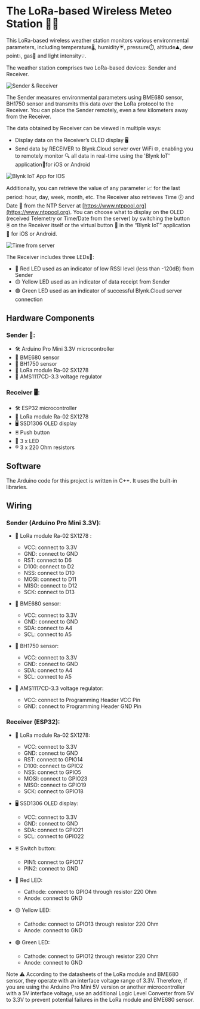 # The LoRa-based Wireless Meteo Station 📡📶

This LoRa-based wireless weather station monitors various environmental parameters, including temperature🌡️, humidity☔️, pressure⏱️, altitude⛰️, dew point💧, gas💨 and light intensity💡.

The weather station comprises two LoRa-based devices: Sender and Receiver.

![Sender & Receiver](https://drive.google.com/uc?id=1B5QVXjY1bDgZAN-1zI0oz4fyuuecww6Z)

The Sender measures environmental parameters using BME680 sensor, BH1750 sensor and transmits this data over the LoRa protocol to the Receiver. You can place the Sender remotely, even a few kilometers away from the Receiver. 

The data obtained by Receiver can be viewed in multiple ways:
* Display data on the Receiver’s OLED display 🖥️
* Send data by RECEIVER to Blynk.Cloud server over WiFi 🌐, enabling you to remotely monitor 🔍 all data in real-time using the 'Blynk IoT' application📱for iOS or Android

![Blynk IoT App for IOS](https://drive.google.com/uc?id=1jmJ4TtliXbxuNV6EkCuoLKRZ9IQxh8xC)

Additionally, you can retrieve the value of any parameter 📈 for the last period: hour, day, week, month, etc. The Receiver also retrieves Time 🕖 and Date 📅 from the NTP Server at [https://www.ntppool.org](https://www.ntppool.org). You can choose what to display on the OLED (received Telemetry or Time/Date from the server) by switching the button 🖲 on the Receiver itself or the virtual button 🔘 in the “Blynk IoT” application 📲 for iOS or Android.

![Time from server](https://drive.google.com/uc?id=1LMTyj5skjA5Q-GdyCOqMhUcXkex-do1b)

The Receiver includes three LEDs🚦:
* 🔴 Red LED used as an indicator of low RSSI level (less than -120dB) from Sender
* 🟡 Yellow LED used as an indicator of data receipt from Sender
* 🟢 Green LED used as an indicator of successful Blynk.Cloud server connection

## Hardware Components

### Sender 📡:
* 🛠 Arduino Pro Mini 3.3V microcontroller
* 🗼 BME680 sensor
* 🗼 BH1750 sensor
* 📡 LoRa module Ra-02 SX1278
* 🔌 AMS1117CD-3.3 voltage regulator

### Receiver 🖥️:
* 🛠 ESP32 microcontroller 
* 📡 LoRa module Ra-02 SX1278
* 🖥️ SSD1306 OLED display
* 🖲 Push button
* 🚦 3 x LED
* ®️ 3 x 220 Ohm resistors

## Software

The Arduino code for this project is written in C++. It uses the built-in libraries.

## Wiring

### Sender (Arduino Pro Mini 3.3V):

* 📡 LoRa module Ra-02 SX1278 :
    * VCC: connect to 3.3V
    * GND: connect to GND
    * RST: connect to D6
    * D100: connect to D2
    * NSS: connect to D10
    * MOSI: connect to D11
    * MISO: connect to D12
    * SCK: connect to D13

* 🗼 BME680 sensor:
    * VCC: connect to 3.3V
    * GND: connect to GND
    * SDA: connect to A4
    * SCL: connect to A5

* 🗼 BH1750 sensor:
    * VCC: connect to 3.3V
    * GND: connect to GND
    * SDA: connect to A4
    * SCL: connect to A5

* 🔌 AMS1117CD-3.3 voltage regulator:
    * VCC: connect to Programming Header VCC Pin
    * GND: connect to Programming Header GND Pin

### Receiver (ESP32):

* 📡 LoRa module Ra-02 SX1278:
    * VCC: connect to 3.3V
    * GND: connect to GND
    * RST: connect to GPIO14
    * D100: connect to GPIO2
    * NSS: connect to GPIO5
    * MOSI: connect to GPIO23
    * MISO: connect to GPIO19
    * SCK: connect to GPIO18

* 🖥️ SSD1306 OLED display:
    * VCC: connect to 3.3V
    * GND: connect to GND
    * SDA: connect to GPIO21
    * SCL: connect to GPIO22

* 🖲 Switch button:
    * PIN1: connect to GPIO17
    * PIN2: connect to GND

* 🔴 Red LED:
    * Cathode: connect to GPIO4 through resistor 220 Ohm
    * Anode: connect to GND

* 🟡 Yellow LED:
    * Cathode: connect to GPIO13 through resistor 220 Ohm
    * Anode: connect to GND

* 🟢 Green LED:
    * Cathode: connect to GPIO12 through resistor 220 Ohm
    * Anode: connect to GND
 

Note ⚠️ According to the datasheets of the LoRa module and BME680 sensor, they operate with an interface voltage range of 3.3V. Therefore, if you are using the Arduino Pro Mini 5V version or another microcontroller with a 5V interface voltage, use an additional Logic Level Converter from 5V to 3.3V to prevent potential failures in the LoRa module and BME680 sensor.
